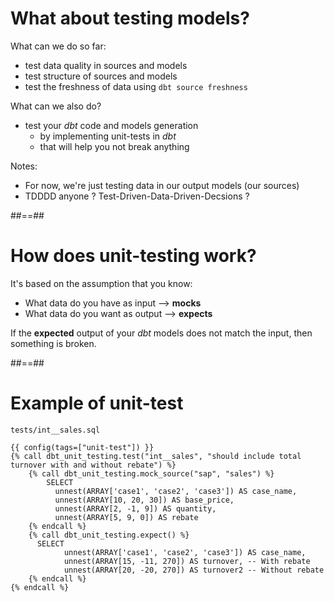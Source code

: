 <!-- .slide: class="with-code"-->

# What about testing models?

What can we do so far:

- test data quality in sources and models
- test structure of sources and models
- test the freshness of data using `dbt source freshness`

What can we also do?

- test your _dbt_ code and models generation
  - by implementing unit-tests in _dbt_
  - that will help you not break anything

Notes:

- For now, we're just testing data in our output models (our sources)
- TDDDD anyone ? Test-Driven-Data-Driven-Decsions ?

##==##

<!-- .slide -->

# How does unit-testing work?

It's based on the assumption that you know:

- What data do you have as input --> **mocks**
- What data do you want as output --> **expects**

If the **expected** output of your _dbt_ models does not match the input, then something is broken.

##==##

<!-- .slide: class="with-code"-->

# Example of unit-test

<!-- {% raw %} -->

`tests/int__sales.sql`

```sql[]
{{ config(tags=["unit-test"]) }}
{% call dbt_unit_testing.test("int__sales", "should include total turnover with and without rebate") %}
    {% call dbt_unit_testing.mock_source("sap", "sales") %}
        SELECT
          unnest(ARRAY['case1', 'case2', 'case3']) AS case_name,
          unnest(ARRAY[10, 20, 30]) AS base_price,
          unnest(ARRAY[2, -1, 9]) AS quantity,
          unnest(ARRAY[5, 9, 0]) AS rebate
    {% endcall %}
    {% call dbt_unit_testing.expect() %}
      SELECT
            unnest(ARRAY['case1', 'case2', 'case3']) AS case_name,
            unnest(ARRAY[15, -11, 270]) AS turnover, -- With rebate
            unnest(ARRAY[20, -20, 270]) AS turnover2 -- Without rebate
    {% endcall %}
{% endcall %}

```

<!-- {% endraw %} -->
